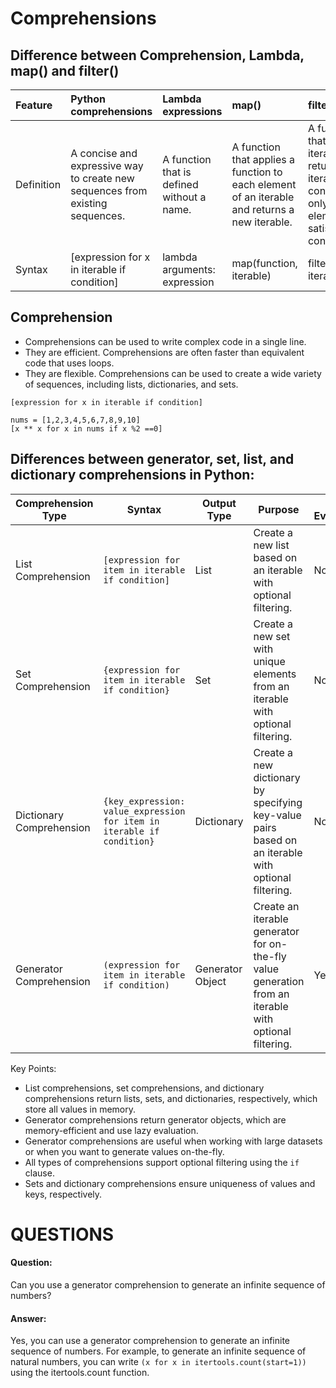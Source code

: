 # Comprehensions

## Difference between Comprehension, Lambda, map() and filter()

| Feature |	Python comprehensions |	Lambda expressions |	map() |	filter() |
| :--- | :--- | :--- | :--- | :---|
|Definition |	A concise and expressive way to create new sequences from existing sequences. |	A function that is defined without a name. |	A function that applies a function to each element of an iterable and returns a new iterable. |	A function that filters an iterable and returns a new iterable containing only the elements that satisfy a condition. |
| Syntax |	[expression for x in iterable if condition] |	lambda arguments: expression |	map(function, iterable) |	filter(function, iterable)

## Comprehension
* Comprehensions can be used to write complex code in a single line.
* They are efficient. Comprehensions are often faster than equivalent code that uses loops.
* They are flexible. Comprehensions can be used to create a wide variety of sequences, including lists, dictionaries, and sets.

```
[expression for x in iterable if condition]

nums = [1,2,3,4,5,6,7,8,9,10]
[x ** x for x in nums if x %2 ==0]
```

## Differences between generator, set, list, and dictionary comprehensions in Python:

| Comprehension Type     | Syntax                  | Output Type      | Purpose                                       | Lazy Evaluation | Example                                                   |
|------------------------|-------------------------|------------------|-----------------------------------------------|-----------------|-----------------------------------------------------------|
| List Comprehension     | `[expression for item in iterable if condition]`  | List             | Create a new list based on an iterable with optional filtering. | No              | `[x**2 for x in range(10) if x % 2 == 0]`                |
| Set Comprehension      | `{expression for item in iterable if condition}`   | Set              | Create a new set with unique elements from an iterable with optional filtering. | No              | `{x % 5 for x in range(10)}`                               |
| Dictionary Comprehension | `{key_expression: value_expression for item in iterable if condition}` | Dictionary | Create a new dictionary by specifying key-value pairs based on an iterable with optional filtering. | No | `{x: x**2 for x in range(10) if x % 2 == 0}` |
| Generator Comprehension | `(expression for item in iterable if condition)`   | Generator Object | Create an iterable generator for on-the-fly value generation from an iterable with optional filtering. | Yes | `(x**2 for x in range(10) if x % 2 == 0)`                |

Key Points:

- List comprehensions, set comprehensions, and dictionary comprehensions return lists, sets, and dictionaries, respectively, which store all values in memory.
- Generator comprehensions return generator objects, which are memory-efficient and use lazy evaluation.
- Generator comprehensions are useful when working with large datasets or when you want to generate values on-the-fly.
- All types of comprehensions support optional filtering using the `if` clause.
- Sets and dictionary comprehensions ensure uniqueness of values and keys, respectively.



# QUESTIONS
#### Question:
Can you use a generator comprehension to generate an infinite sequence of numbers?

#### Answer:
Yes, you can use a generator comprehension to generate an infinite sequence of numbers. For example, to generate an infinite sequence of natural numbers, you can write `(x for x in itertools.count(start=1))` using the itertools.count function.